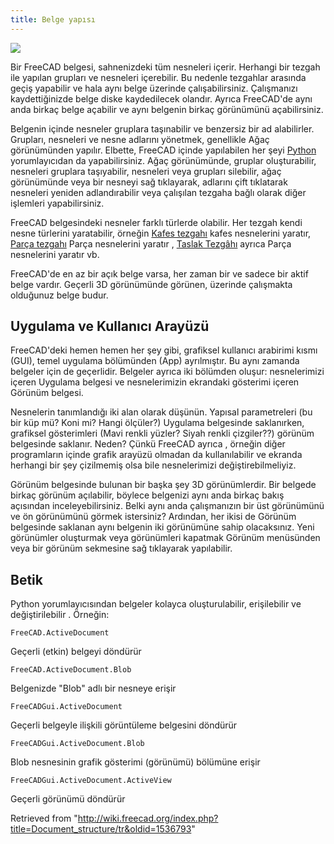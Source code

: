 ```yaml
---
title: Belge yapısı
---
```

![](/images/Screenshot_treeview.jpg)

Bir FreeCAD belgesi, sahnenizdeki tüm nesneleri içerir. Herhangi bir tezgah ile yapılan grupları ve nesneleri içerebilir. Bu nedenle tezgahlar arasında geçiş yapabilir ve hala aynı belge üzerinde çalışabilirsiniz. Çalışmanızı kaydettiğinizde belge diske kaydedilecek olandır. Ayrıca FreeCAD'de aynı anda birkaç belge açabilir ve aynı belgenin birkaç görünümünü açabilirsiniz.

Belgenin içinde nesneler gruplara taşınabilir ve benzersiz bir ad alabilirler. Grupları, nesneleri ve nesne adlarını yönetmek, genellikle Ağaç görünümünden yapılır. Elbette, FreeCAD içinde yapılabilen her şeyi [Python](/Python "Python") yorumlayıcıdan da yapabilirsiniz. Ağaç görünümünde, gruplar oluşturabilir, nesneleri gruplara taşıyabilir, nesneleri veya grupları silebilir, ağaç görünümünde veya bir nesneyi sağ tıklayarak, adlarını çift tıklatarak nesneleri yeniden adlandırabilir veya çalışılan tezgaha bağlı olarak diğer işlemleri yapabilirsiniz.

FreeCAD belgesindeki nesneler farklı türlerde olabilir. Her tezgah kendi nesne türlerini yaratabilir, örneğin [Kafes tezgahı](/Mesh_Workbench "Mesh Workbench") kafes nesnelerini yaratır, [Parça tezgahı](/Part_Workbench "Part Workbench") Parça nesnelerini yaratır , [Taslak Tezgâhı](/Draft_Workbench "Draft Workbench") ayrıca Parça nesnelerini yaratır vb.

FreeCAD'de en az bir açık belge varsa, her zaman bir ve sadece bir aktif belge vardır. Geçerli 3D görünümünde görünen, üzerinde çalışmakta olduğunuz belge budur.

## Uygulama ve Kullanıcı Arayüzü

FreeCAD'deki hemen hemen her şey gibi, grafiksel kullanıcı arabirimi kısmı (GUI), temel uygulama bölümünden (App) ayrılmıştır. Bu aynı zamanda belgeler için de geçerlidir. Belgeler ayrıca iki bölümden oluşur: nesnelerimizi içeren Uygulama belgesi ve nesnelerimizin ekrandaki gösterimi içeren Görünüm belgesi.

Nesnelerin tanımlandığı iki alan olarak düşünün. Yapısal parametreleri (bu bir küp mü? Koni mi? Hangi ölçüler?) Uygulama belgesinde saklanırken, grafiksel gösterimleri (Mavi renkli yüzler? Siyah renkli çizgiler??) görünüm belgesinde saklanır. Neden? Çünkü FreeCAD ayrıca , örneğin diğer programların içinde grafik arayüzü olmadan da kullanılabilir ve ekranda herhangi bir şey çizilmemiş olsa bile nesnelerimizi değiştirebilmeliyiz.

Görünüm belgesinde bulunan bir başka şey 3D görünümlerdir. Bir belgede birkaç görünüm açılabilir, böylece belgenizi aynı anda birkaç bakış açısından inceleyebilirsiniz. Belki aynı anda çalışmanızın bir üst görünümünü ve ön görünümünü görmek istersiniz? Ardından, her ikisi de Görünüm belgesinde saklanan aynı belgenin iki görünümüne sahip olacaksınız. Yeni görünümler oluşturmak veya görünümleri kapatmak Görünüm menüsünden veya bir görünüm sekmesine sağ tıklayarak yapılabilir.

## Betik

Python yorumlayıcısından belgeler kolayca oluşturulabilir, erişilebilir ve değiştirilebilir . Örneğin:

```
FreeCAD.ActiveDocument

```

Geçerli (etkin) belgeyi döndürür

```
FreeCAD.ActiveDocument.Blob

```

Belgenizde "Blob" adlı bir nesneye erişir

```
FreeCADGui.ActiveDocument

```

Geçerli belgeyle ilişkili görüntüleme belgesini döndürür

```
FreeCADGui.ActiveDocument.Blob

```

Blob nesnesinin grafik gösterimi (görünümü) bölümüne erişir

```
FreeCADGui.ActiveDocument.ActiveView

```

Geçerli görünümü döndürür

Retrieved from "<http://wiki.freecad.org/index.php?title=Document_structure/tr&oldid=1536793>"